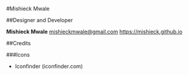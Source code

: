 #Mishieck Mwale

##Designer and Developer

__Mishieck Mwale__
mishieckmwale@gmail.com
https://mishieck.github.io

##Credits

###Icons

* Iconfinder (iconfinder.com)
